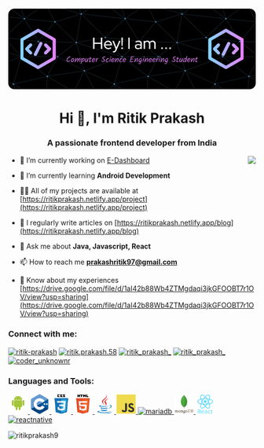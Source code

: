 ![Header](https://github.com/ritikprakash9/ritikprakash9/blob/main/github-header-image%20(2).png)
<h1 align="center">Hi 👋, I'm Ritik Prakash</h1>
<h3 align="center">A passionate frontend developer from India</h3>
<img src = "https://ritikprakash.netlify.app/images/developer.svg" align = "right" height = "200px"/>

- 🔭 I’m currently working on [E-Dashboard](https://github.com/ritikprakash9/E-Commerce-Dashboard)

- 🌱 I’m currently learning **Android Development**

- 👨‍💻 All of my projects are available at [https://ritikprakash.netlify.app/project](https://ritikprakash.netlify.app/project)

- 📝 I regularly write articles on [https://ritikprakash.netlify.app/blog](https://ritikprakash.netlify.app/blog)

- 💬 Ask me about **Java, Javascript, React**

- 📫 How to reach me **prakashritik97@gmail.com**

- 📄 Know about my experiences [https://drive.google.com/file/d/1aI42b88Wb4ZTMgdaqi3jkGFOOBT7r1OV/view?usp=sharing](https://drive.google.com/file/d/1aI42b88Wb4ZTMgdaqi3jkGFOOBT7r1OV/view?usp=sharing)

<h3 align="left">Connect with me:</h3>
<p align="left">
<a href="https://linkedin.com/in/ritik-prakash" target="blank"><img align="center" src="https://raw.githubusercontent.com/rahuldkjain/github-profile-readme-generator/master/src/images/icons/Social/linked-in-alt.svg" alt="ritik-prakash" height="30" width="40" /></a>
<a href="https://fb.com/ritik.prakash.58" target="blank"><img align="center" src="https://raw.githubusercontent.com/rahuldkjain/github-profile-readme-generator/master/src/images/icons/Social/facebook.svg" alt="ritik.prakash.58" height="30" width="40" /></a>
<a href="https://instagram.com/ritik_prakash_" target="blank"><img align="center" src="https://raw.githubusercontent.com/rahuldkjain/github-profile-readme-generator/master/src/images/icons/Social/instagram.svg" alt="ritik_prakash_" height="30" width="40" /></a>
<a href="https://www.hackerrank.com/ritik_prakash_" target="blank"><img align="center" src="https://raw.githubusercontent.com/rahuldkjain/github-profile-readme-generator/master/src/images/icons/Social/hackerrank.svg" alt="ritik_prakash_" height="30" width="40" /></a>
<a href="https://www.leetcode.com/coder_unknownr" target="blank"><img align="center" src="https://raw.githubusercontent.com/rahuldkjain/github-profile-readme-generator/master/src/images/icons/Social/leet-code.svg" alt="coder_unknownr" height="30" width="40" /></a>
</p>

<h3 align="left">Languages and Tools:</h3>
<p align="left"> <a href="https://developer.android.com" target="_blank" rel="noreferrer"> <img src="https://raw.githubusercontent.com/devicons/devicon/master/icons/android/android-original-wordmark.svg" alt="android" width="40" height="40"/> </a> <a href="https://www.w3schools.com/cpp/" target="_blank" rel="noreferrer"> <img src="https://raw.githubusercontent.com/devicons/devicon/master/icons/cplusplus/cplusplus-original.svg" alt="cplusplus" width="40" height="40"/> </a> <a href="https://www.w3schools.com/css/" target="_blank" rel="noreferrer"> <img src="https://raw.githubusercontent.com/devicons/devicon/master/icons/css3/css3-original-wordmark.svg" alt="css3" width="40" height="40"/> </a> <a href="https://www.w3.org/html/" target="_blank" rel="noreferrer"> <img src="https://raw.githubusercontent.com/devicons/devicon/master/icons/html5/html5-original-wordmark.svg" alt="html5" width="40" height="40"/> </a> <a href="https://www.java.com" target="_blank" rel="noreferrer"> <img src="https://raw.githubusercontent.com/devicons/devicon/master/icons/java/java-original.svg" alt="java" width="40" height="40"/> </a> <a href="https://developer.mozilla.org/en-US/docs/Web/JavaScript" target="_blank" rel="noreferrer"> <img src="https://raw.githubusercontent.com/devicons/devicon/master/icons/javascript/javascript-original.svg" alt="javascript" width="40" height="40"/> </a> <a href="https://mariadb.org/" target="_blank" rel="noreferrer"> <img src="https://www.vectorlogo.zone/logos/mariadb/mariadb-icon.svg" alt="mariadb" width="40" height="40"/> </a> <a href="https://www.mongodb.com/" target="_blank" rel="noreferrer"> <img src="https://raw.githubusercontent.com/devicons/devicon/master/icons/mongodb/mongodb-original-wordmark.svg" alt="mongodb" width="40" height="40"/> </a> <a href="https://reactjs.org/" target="_blank" rel="noreferrer"> <img src="https://raw.githubusercontent.com/devicons/devicon/master/icons/react/react-original-wordmark.svg" alt="react" width="40" height="40"/> </a> <a href="https://reactnative.dev/" target="_blank" rel="noreferrer"> <img src="https://reactnative.dev/img/header_logo.svg" alt="reactnative" width="40" height="40"/> </a> </p>

<p><img align="center" src="https://github-readme-stats.vercel.app/api/top-langs?username=ritikprakash9&show_icons=true&locale=en&layout=compact" alt="ritikprakash9" /></p>
